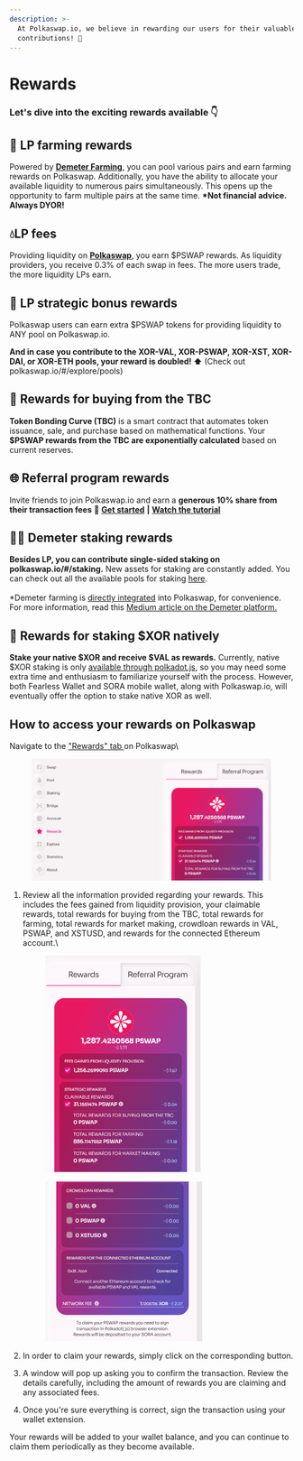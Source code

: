 ```yaml
---
description: >-
  At Polkaswap.io, we believe in rewarding our users for their valuable
  contributions! 🎉
---
```


# Rewards

### Let's dive into the exciting rewards available 👇

## 🌾 LP farming rewards

Powered by [**Demeter Farming**](http://polkaswap.io/#/explore/demeter/farming), you can pool various pairs and earn farming rewards on Polkaswap. Additionally, you have the ability to allocate your available liquidity to numerous pairs simultaneously. This opens up the opportunity to farm multiple pairs at the same time. **\*Not financial advice.** **Always DYOR!**

## 💧LP fees

Providing liquidity on [**Polkaswap**](http://polkaswap.io/), you earn $PSWAP rewards. As liquidity providers, you receive 0.3% of each swap in fees. The more users trade, the more liquidity LPs earn.

## 🌝 LP strategic bonus rewards

Polkaswap users can earn extra $PSWAP tokens for providing liquidity to ANY pool on Polkaswap.io.

**And in case you contribute to the XOR-VAL, XOR-PSWAP, XOR-XST, XOR-DAI, or XOR-ETH pools, your reward is doubled! ⬆️** (Check out polkaswap.io/#/explore/pools)

## 💫 Rewards for buying from the TBC

**Token Bonding Curve (TBC)** is a smart contract that automates token issuance, sale, and purchase based on mathematical functions. Your **$PSWAP rewards from the TBC are exponentially calculated** based on current reserves.

## 🌐 Referral program rewards

Invite friends to join Polkaswap.io and earn a **generous 10% share from their transaction fees** 💌 [**Get started**](https://polkaswap.io/#/referral) **|** [**Watch the tutorial**](https://www.youtube.com/watch?v=bXGljxAQyGI\&ab\_channel=Polkaswap)

## 🧑‍🌾 Demeter staking rewards

**Besides LP, you can contribute single-sided staking on polkaswap.io/#/staking.** New assets for staking are constantly added. You can check out all the available pools for staking [here](http://polkaswap.io/#/explore/demeter/staking). \
\
\*Demeter farming is [directly integrated](https://polkaswap.io/#/staking/demeter/) into Polkaswap, for convenience. For more information, read this [Medium article on the Demeter platform.](https://medium.com/sora-xor/ceres-releases-demeter-farming-platform-on-thesora-network-7028aced3bba)

## 🔴 Rewards for staking $XOR natively

**Stake your native $XOR and receive $VAL as rewards.** Currently, native $XOR staking is only [available through polkadot.js](https://polkadot.js.org/apps/?rpc=wss%3A%2F%2Fws.mof.sora.org#/staking), so you may need some extra time and enthusiasm to familiarize yourself with the process. However, both Fearless Wallet and SORA mobile wallet, along with Polkaswap.io, will eventually offer the option to stake native XOR as well.





## How to access your rewards on Polkaswap

Navigate to the ["Rewards" tab ](https://polkaswap.io/#/rewards/)on Polkaswap\


<figure><img src="../../.gitbook/assets/image (42).png" alt="" width="563"><figcaption></figcaption></figure>

1.  Review all the information provided regarding your rewards. This includes the fees gained from liquidity provision, your claimable rewards, total rewards for buying from the TBC, total rewards for farming, total rewards for market making, crowdloan rewards in VAL, PSWAP, and XSTUSD, and rewards for the connected Ethereum account.\


    <figure><img src="../../.gitbook/assets/image (40).png" alt="" width="275"><figcaption></figcaption></figure>

    <figure><img src="../../.gitbook/assets/image (60).png" alt="" width="278"><figcaption></figcaption></figure>
2. In order to claim your rewards, simply click on the corresponding button.
3. A window will pop up asking you to confirm the transaction. Review the details carefully, including the amount of rewards you are claiming and any associated fees.
4.  Once you're sure everything is correct, sign the transaction using your wallet extension.



Your rewards will be added to your wallet balance, and you can continue to claim them periodically as they become available.
